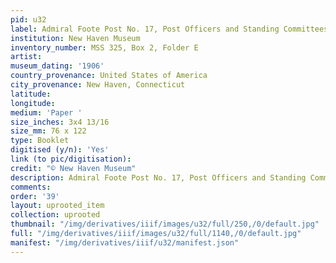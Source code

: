 ```yaml
---
pid: u32
label: Admiral Foote Post No. 17, Post Officers and Standing Committees
institution: New Haven Museum
inventory_number: MSS 325, Box 2, Folder E
artist:
museum_dating: '1906'
country_provenance: United States of America
city_provenance: New Haven, Connecticut
latitude:
longitude:
medium: 'Paper '
size_inches: 3x4 13/16
size_mm: 76 x 122
type: Booklet
digitised (y/n): 'Yes'
link (to pic/digitisation):
credit: "© New Haven Museum"
description: Admiral Foote Post No. 17, Post Officers and Standing Committees
comments:
order: '39'
layout: uprooted_item
collection: uprooted
thumbnail: "/img/derivatives/iiif/images/u32/full/250,/0/default.jpg"
full: "/img/derivatives/iiif/images/u32/full/1140,/0/default.jpg"
manifest: "/img/derivatives/iiif/u32/manifest.json"
---
```


